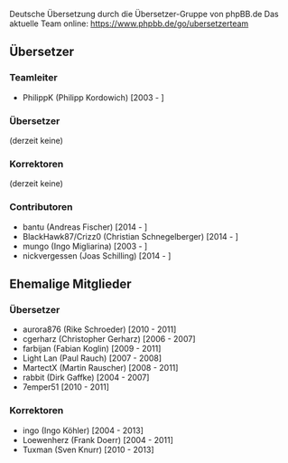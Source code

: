 Deutsche Übersetzung durch die Übersetzer-Gruppe von phpBB.de
Das aktuelle Team online: https://www.phpbb.de/go/ubersetzerteam

## Übersetzer

### Teamleiter

* PhilippK (Philipp Kordowich) [2003 - ]

### Übersetzer
(derzeit keine)

### Korrektoren
(derzeit keine)

### Contributoren

* bantu (Andreas Fischer) [2014 - ]
* BlackHawk87/Crizz0 (Christian Schnegelberger) [2014 - ]
* mungo (Ingo Migliarina) [2003 - ]
* nickvergessen (Joas Schilling) [2014 - ]


## Ehemalige Mitglieder

### Übersetzer

* aurora876 (Rike Schroeder) [2010 - 2011]
* cgerharz (Christopher Gerharz) [2006 - 2007]
* farbijan (Fabian Koglin) [2009 - 2011]
* Light Lan (Paul Rauch) [2007 - 2008]
* MartectX (Martin Rauscher) [2008 - 2011]
* rabbit (Dirk Gaffke) [2004 - 2007]
* 7emper51 [2010 - 2011]

### Korrektoren

* ingo (Ingo Köhler) [2004 - 2013]
* Loewenherz (Frank Doerr) [2004 - 2011]
* Tuxman (Sven Knurr) [2010 - 2013]
